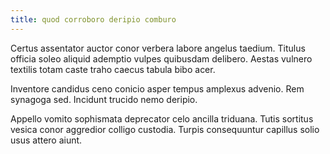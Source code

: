 ```yaml
---
title: quod corroboro deripio comburo
---
```


Certus assentator auctor conor verbera labore angelus taedium. Titulus officia soleo aliquid ademptio vulpes quibusdam delibero. Aestas vulnero textilis totam caste traho caecus tabula bibo acer.

Inventore candidus ceno conicio asper tempus amplexus advenio. Rem synagoga sed. Incidunt trucido nemo deripio.

Appello vomito sophismata deprecator celo ancilla triduana. Tutis sortitus vesica conor aggredior colligo custodia. Turpis consequuntur capillus solio usus attero aiunt.